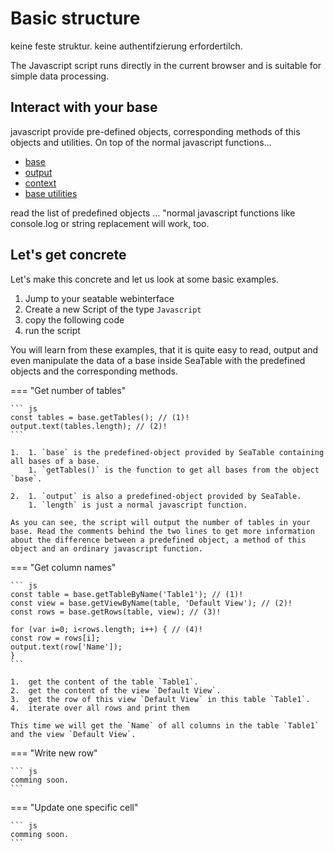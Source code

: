 # Basic structure



keine feste struktur. keine authentifzierung erfordertilch.

The Javascript script runs directly in the current browser and is suitable for simple data processing.

## Interact with your base

javascript provide pre-defined objects, corresponding methods of this objects and utilities. On top of the normal javascript functions...

- [base](/scripts/javascript/predefined_objects_js/#base-object)
- [output](/scripts/javascript/predefined_objects_js/#output)
- [context](/scripts/javascript/predefined_objects_js/#output)
- [base utilities](/scripts/javascript/predefined_objects_js/#utility-functions)

read the list of predefined objects ... "normal javascript functions like console.log or string replacement will work, too.

## Let's get concrete

Let's make this concrete and let us look at some basic examples. 

1. Jump to your seatable webinterface
2. Create a new Script of the type `Javascript`
3. copy the following code
4. run the script

You will learn from these examples, that it is quite easy to read, output and even manipulate the data of a base inside SeaTable with the predefined objects and the corresponding methods.

=== "Get number of tables"

    ``` js
    const tables = base.getTables(); // (1)!
    output.text(tables.length); // (2)!
    ```

    1.  1. `base` is the predefined-object provided by SeaTable containing all bases of a base.
        1. `getTables()` is the function to get all bases from the object `base`.

    2.  1. `output` is also a predefined-object provided by SeaTable.
        1. `length` is just a normal javascript function.

    As you can see, the script will output the number of tables in your base. Read the comments behind the two lines to get more information about the difference between a predefined object, a method of this object and an ordinary javascript function. 

=== "Get column names"

    ``` js
    const table = base.getTableByName('Table1'); // (1)!
    const view = base.getViewByName(table, 'Default View'); // (2)!
    const rows = base.getRows(table, view); // (3)!

    for (var i=0; i<rows.length; i++) { // (4)!
    const row = rows[i];
    output.text(row['Name']);
    }
    ```

    1.  get the content of the table `Table1`.
    2.  get the content of the view `Default View`.
    3.  get the row of this view `Default View` in this table `Table1`.
    4.  iterate over all rows and print them

    This time we will get the `Name` of all columns in the table `Table1` and the view `Default View`. 

=== "Write new row"

    ``` js
    comming soon.
    ```

=== "Update one specific cell"

    ``` js
    comming soon.
    ```